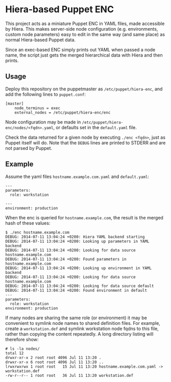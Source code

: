 Hiera-based Puppet ENC
======================

This project acts as a miniature Puppet ENC in YAML files, made
accessible by Hiera. This makes server-side node configuration
(e.g. environments, custom node parameters) easy to edit in the same
way (and same place) as normal Hiera-based Puppet data.

Since an exec-based ENC simply prints out YAML when passed a node name,
the script just gets the merged hierarchical data with Hiera and then
prints.

Usage
-----

Deploy this repository on the puppetmaster as `/etc/puppet/hiera-enc`,
and add the following lines to `puppet.conf`:

    [master]
        node_terminus = exec
        external_nodes = /etc/puppet/hiera-enc/enc

Node configuration may be made in
`/etc/puppet/hiera-enc/nodes/<fqdn>.yaml`, or defaults set in the
`default.yaml` file.

Check the data returned for a given node by executing `./enc <fqdn>`,
just as Puppet itself will do. Note that the `DEBUG` lines are printed 
to STDERR and are not parsed by Puppet.

Example
-------

Assume the yaml files `hostname.example.com.yaml` and `default.yaml`:

    ---
    parameters:
      role: workstation
<!-- -->
    ---
    environment: production

When the enc is queried for `hostname.example.com`, the result is the
merged hash of these values:

    $ ./enc hostname.example.com
    DEBUG: 2014-07-11 13:04:24 +0200: Hiera YAML backend starting
    DEBUG: 2014-07-11 13:04:24 +0200: Looking up parameters in YAML backend
    DEBUG: 2014-07-11 13:04:24 +0200: Looking for data source hostname.example.com
    DEBUG: 2014-07-11 13:04:24 +0200: Found parameters in hostname.example.com
    DEBUG: 2014-07-11 13:04:24 +0200: Looking up environment in YAML backend
    DEBUG: 2014-07-11 13:04:24 +0200: Looking for data source hostname.example.com
    DEBUG: 2014-07-11 13:04:24 +0200: Looking for data source default
    DEBUG: 2014-07-11 13:04:24 +0200: Found environment in default
    ---
    parameters:
      role: workstation
    environment: production

If many nodes are sharing the same role (or environment) it may be
convenient to symlink node names to shared definition files. For
example, create a `workstation.def` and symlink workstation node fqdns
to this file, rather than copying the content repeatedly. A long
directory listing will therefore show:

    # ls -la nodes/
    total 12
    drwxr-xr-x 2 root root 4096 Jul 11 13:20 .
    drwxr-xr-x 6 root root 4096 Jul 11 13:20 ..
    lrwxrwxrwx 1 root root   15 Jul 11 13:20 hostname.example.com.yaml -> workstation.def
    -rw-r--r-- 1 root root   36 Jul 11 13:20 workstation.def

